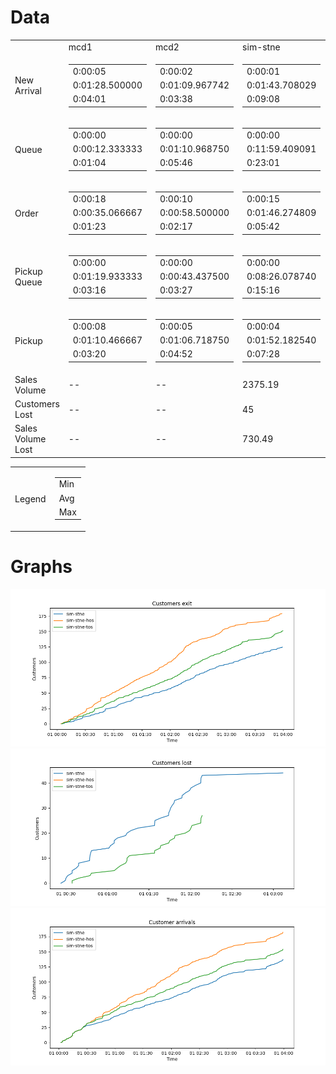 
  <h1>Data</h1>
  <table>
  <tr>
    <td></td>
    <td>mcd1</td>
    <td>mcd2</td>
    <td>sim-stne</td>
    <td>sim-stne-hos</td>
    <td>sim-stne-tos</td>
  </tr>
  <tr>
    <td>New Arrival</td>
    <td>
      <table>
        <tr>
          <td>0:00:05</td>
        </tr>
        <tr>
          <td>0:01:28.500000</td>
        </tr>
        <tr>
          <td>0:04:01</td>
        </tr>
      </table>
    </td>
    <td>
      <table>
        <tr>
          <td>0:00:02</td>
        </tr>
        <tr>
          <td>0:01:09.967742</td>
        </tr>
        <tr>
          <td>0:03:38</td>
        </tr>
      </table>
    </td>
    <td>
      <table>
        <tr>
          <td>0:00:01</td>
        </tr>
        <tr>
          <td>0:01:43.708029</td>
        </tr>
        <tr>
          <td>0:09:08</td>
        </tr>
      </table>
    </td>
    <td>
      <table>
        <tr>
          <td>0:00:01</td>
        </tr>
        <tr>
          <td>0:01:18.065934</td>
        </tr>
        <tr>
          <td>0:09:08</td>
        </tr>
      </table>
    </td>
    <td>
      <table>
        <tr>
          <td>0:00:01</td>
        </tr>
        <tr>
          <td>0:01:32.259740</td>
        </tr>
        <tr>
          <td>0:09:08</td>
        </tr>
      </table>
    </td>
  </tr>
  <tr>
    <td>Queue</td>
    <td>
      <table>
        <tr>
          <td>0:00:00</td>
        </tr>
        <tr>
          <td>0:00:12.333333</td>
        </tr>
        <tr>
          <td>0:01:04</td>
        </tr>
      </table>
    </td>
    <td>
      <table>
        <tr>
          <td>0:00:00</td>
        </tr>
        <tr>
          <td>0:01:10.968750</td>
        </tr>
        <tr>
          <td>0:05:46</td>
        </tr>
      </table>
    </td>
    <td>
      <table>
        <tr>
          <td>0:00:00</td>
        </tr>
        <tr>
          <td>0:11:59.409091</td>
        </tr>
        <tr>
          <td>0:23:01</td>
        </tr>
      </table>
    </td>
    <td>
      <table>
        <tr>
          <td>0:00:00</td>
        </tr>
        <tr>
          <td>0:01:23.224044</td>
        </tr>
        <tr>
          <td>0:05:10</td>
        </tr>
      </table>
    </td>
    <td>
      <table>
        <tr>
          <td>0:00:00</td>
        </tr>
        <tr>
          <td>0:07:11.619355</td>
        </tr>
        <tr>
          <td>0:20:02</td>
        </tr>
      </table>
    </td>
  </tr>
  <tr>
    <td>Order</td>
    <td>
      <table>
        <tr>
          <td>0:00:18</td>
        </tr>
        <tr>
          <td>0:00:35.066667</td>
        </tr>
        <tr>
          <td>0:01:23</td>
        </tr>
      </table>
    </td>
    <td>
      <table>
        <tr>
          <td>0:00:10</td>
        </tr>
        <tr>
          <td>0:00:58.500000</td>
        </tr>
        <tr>
          <td>0:02:17</td>
        </tr>
      </table>
    </td>
    <td>
      <table>
        <tr>
          <td>0:00:15</td>
        </tr>
        <tr>
          <td>0:01:46.274809</td>
        </tr>
        <tr>
          <td>0:05:42</td>
        </tr>
      </table>
    </td>
    <td>
      <table>
        <tr>
          <td>0:00:13</td>
        </tr>
        <tr>
          <td>0:00:46.666667</td>
        </tr>
        <tr>
          <td>0:03:00</td>
        </tr>
      </table>
    </td>
    <td>
      <table>
        <tr>
          <td>0:00:14</td>
        </tr>
        <tr>
          <td>0:01:13.006494</td>
        </tr>
        <tr>
          <td>0:04:59</td>
        </tr>
      </table>
    </td>
  </tr>
  <tr>
    <td>Pickup Queue</td>
    <td>
      <table>
        <tr>
          <td>0:00:00</td>
        </tr>
        <tr>
          <td>0:01:19.933333</td>
        </tr>
        <tr>
          <td>0:03:16</td>
        </tr>
      </table>
    </td>
    <td>
      <table>
        <tr>
          <td>0:00:00</td>
        </tr>
        <tr>
          <td>0:00:43.437500</td>
        </tr>
        <tr>
          <td>0:03:27</td>
        </tr>
      </table>
    </td>
    <td>
      <table>
        <tr>
          <td>0:00:00</td>
        </tr>
        <tr>
          <td>0:08:26.078740</td>
        </tr>
        <tr>
          <td>0:15:16</td>
        </tr>
      </table>
    </td>
    <td>
      <table>
        <tr>
          <td>0:00:00</td>
        </tr>
        <tr>
          <td>0:03:18.955801</td>
        </tr>
        <tr>
          <td>0:08:06</td>
        </tr>
      </table>
    </td>
    <td>
      <table>
        <tr>
          <td>0:00:00</td>
        </tr>
        <tr>
          <td>0:05:51.084967</td>
        </tr>
        <tr>
          <td>0:11:20</td>
        </tr>
      </table>
    </td>
  </tr>
  <tr>
    <td>Pickup</td>
    <td>
      <table>
        <tr>
          <td>0:00:08</td>
        </tr>
        <tr>
          <td>0:01:10.466667</td>
        </tr>
        <tr>
          <td>0:03:20</td>
        </tr>
      </table>
    </td>
    <td>
      <table>
        <tr>
          <td>0:00:05</td>
        </tr>
        <tr>
          <td>0:01:06.718750</td>
        </tr>
        <tr>
          <td>0:04:52</td>
        </tr>
      </table>
    </td>
    <td>
      <table>
        <tr>
          <td>0:00:04</td>
        </tr>
        <tr>
          <td>0:01:52.182540</td>
        </tr>
        <tr>
          <td>0:07:28</td>
        </tr>
      </table>
    </td>
    <td>
      <table>
        <tr>
          <td>0:00:05</td>
        </tr>
        <tr>
          <td>0:01:05.894444</td>
        </tr>
        <tr>
          <td>0:03:52</td>
        </tr>
      </table>
    </td>
    <td>
      <table>
        <tr>
          <td>0:00:05</td>
        </tr>
        <tr>
          <td>0:01:27.875000</td>
        </tr>
        <tr>
          <td>0:05:31</td>
        </tr>
      </table>
    </td>
  </tr>
  <tr>
    <td>Sales Volume</td>
          <td>--</td>
          <td>--</td>
          <td>2375.19</td>
          <td>1837.02</td>
          <td>2128.81</td>
  </tr>
  <tr>
    <td>Customers Lost</td>
          <td>--</td>
          <td>--</td>
          <td>45</td>
          <td>0</td>
          <td>28</td>
  </tr>
  <tr>
    <td>Sales Volume Lost</td>
          <td>--</td>
          <td>--</td>
          <td>730.49</td>
          <td>0</td>
          <td>399.85</td>
  </tr>
  </table>
    
  <table>
    <tr>
      <td>Legend</td>
      <td>
        <table>
          <tr>
            <td>Min</td>
          </tr>
          <tr>
            <td>Avg</td>
          </tr>
          <tr>
            <td>Max</td>
          </tr>
        </table>
      </td>
    </tr>
  </table>
  
  <h1>Graphs</h1>
  <img src="graphs/customers_exit.png" alt="customers_exit.png">
  <img src="graphs/customers_lost.png" alt="customers_lost.png">
  <img src="graphs/customer_arrivals.png" alt="customer_arrivals.png">